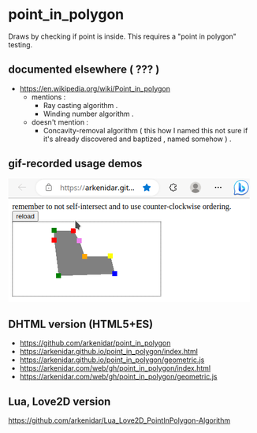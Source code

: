 # point_in_polygon
Draws by checking if point is inside. This requires a "point in polygon" testing.

## documented elsewhere ( ??? )
- <https://en.wikipedia.org/wiki/Point_in_polygon>
  - mentions :
    - Ray casting algorithm .
    - Winding number algorithm .
  - doesn't mention :
    - Concavity-removal algorithm ( this how I named this not sure if it's already discovered and baptized , named somehow ) .

## gif-recorded usage demos

![PIP Demo1: concave polygon Point-In-Polygon, in DHTML](screens/PIP-concave--Peek--01-11-2023--09-25.gif?raw=true "PIP Demo 1")

## DHTML version (HTML5+ES) 

- <https://github.com/arkenidar/point_in_polygon>
- <https://arkenidar.github.io/point_in_polygon/index.html>
- <https://arkenidar.github.io/point_in_polygon/geometric.js>
- <https://arkenidar.com/web/gh/point_in_polygon/index.html>
- <https://arkenidar.com/web/gh/point_in_polygon/geometric.js>

## Lua, Love2D version

<https://github.com/arkenidar/Lua_Love2D_PointInPolygon-Algorithm>
